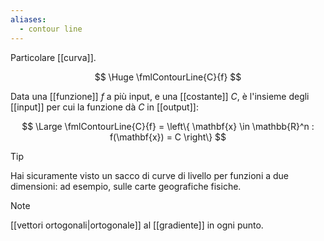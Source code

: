 ```yaml
---
aliases:
  - contour line
---
```

Particolare [[curva]].

$$
\Huge
\fmlContourLine{C}{f}
$$


Data una [[funzione]] $f$ a più input, e una [[costante]] $C$, è l'insieme degli [[input]] per cui la funzione dà $C$ in [[output]]:

$$
\Large
\fmlContourLine{C}{f} = \left\{ 
	\mathbf{x} \in \mathbb{R}^n
	:
	f(\mathbf{x}) = C
\right\}
$$

> [!Tip]
> Hai sicuramente visto un sacco di curve di livello per funzioni a due dimensioni: ad esempio, sulle carte geografiche fisiche.

> [!Note]
> 
> [[vettori ortogonali|ortogonale]] al [[gradiente]] in ogni punto.
